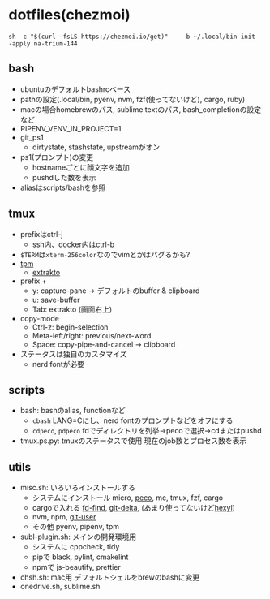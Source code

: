 # dotfiles(chezmoi)

```
sh -c "$(curl -fsLS https://chezmoi.io/get)" -- -b ~/.local/bin init --apply na-trium-144
```

## bash
* ubuntuのデフォルトbashrcベース
* pathの設定(.local/bin, pyenv, nvm, fzf(使ってないけど), cargo, ruby)
* macの場合homebrewのパス, sublime textのパス, bash_completionの設定など
* PIPENV_VENV_IN_PROJECT=1
* git_ps1
	* dirtystate, stashstate, upstreamがオン
* ps1(プロンプト)の変更
	* hostnameごとに顔文字を追加
	* pushdした数を表示
* aliasはscripts/bashを参照

## tmux
* prefixはctrl-j
	* ssh内、docker内はctrl-b	
* `$TERM`は`xterm-256color`なのでvimとかはバグるかも?
* [tpm](https://github.com/tmux-plugins/tpm)
	* [extrakto](https://github.com/tmux-plugins/tpm)
* prefix +
	* y: capture-pane → デフォルトのbuffer & clipboard
	* u: save-buffer
	* Tab: extrakto (画面右上)
* copy-mode
	* Ctrl-z: begin-selection
	* Meta-left/right: previous/next-word
	* Space: copy-pipe-and-cancel → clipboard
* ステータスは独自のカスタマイズ
	* nerd fontが必要

## scripts
* bash: bashのalias, functionなど
	* `cbash` LANG=Cにし、nerd fontのプロンプトなどをオフにする
	* `cdpeco`, `pdpeco` fdでディレクトリを列挙→pecoで選択→cdまたはpushd
* tmux.ps.py: tmuxのステータスで使用 現在のjob数とプロセス数を表示

## utils
* misc.sh: いろいろインストールする
	* システムにインストール micro, [peco](https://github.com/peco/peco), mc, tmux, fzf, cargo
	* cargoで入れる [fd-find](https://github.com/sharkdp/fd), [git-delta](https://github.com/dandavison/delta), (あまり使ってないけど[hexyl](https://github.com/sharkdp/hexyl))
	* nvm, npm, [git-user](https://github.com/geongeorge/Git-User-Switch)
	* その他 pyenv, pipenv, tpm
* subl-plugin.sh: メインの開発環境用
	* システムに cppcheck, tidy
	* pipで black, pylint, cmakelint
	* npmで js-beautify, prettier
* chsh.sh: mac用 デフォルトシェルをbrewのbashに変更
* onedrive.sh, sublime.sh
